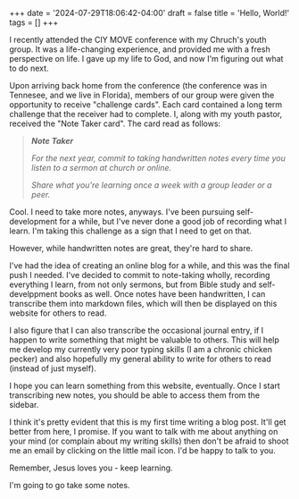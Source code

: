+++
date = '2024-07-29T18:06:42-04:00'
draft = false
title = 'Hello, World!'
tags = []
+++

I recently attended the CIY MOVE conference with my Chruch's youth
group. It was a life-changing experience, and provided me with a
fresh perspective on life. I gave up my life to God, and now I'm
figuring out what to do next.

Upon arriving back home from the conference (the conference was in
Tennesee, and we live in Florida), members of our group were given the
opportunity to receive "challenge cards". Each card contained a long
term challenge that the receiver had to complete. I, along with my
youth pastor, received the "Note Taker card". The card read as
follows:

> ***Note Taker***
>
> *For the next year, commit to taking handwritten notes every time you*
> *listen to a sermon at church or online.*
>
> *Share what you're learning once a week with a group leader or a*
> *peer.*

Cool. I need to take more notes, anyways. I've been pursuing
self-development for a while, but I've never done a good job of recording
what I learn. I'm taking this challenge as a sign that I need to get on
that.

However, while handwritten notes are great, they're hard to share.

I've had the idea of creating an online blog for a while, and this was
the final push I needed. I've decided to commit to note-taking wholly,
recording everything I learn, from not only sermons, but from Bible
study and self-develppment books as well. Once notes have been
handwritten, I can transcribe them into markdown files, which will
then be displayed on this website for others to read.

I also figure that I can also transcribe the occasional journal entry,
if I happen to write something that might be valuable to others. This
will help me develop my currently very poor typing skills (I am a chronic
chicken pecker) and also hopefully my general ability to write for others
to read (instead of just myself).

I hope you can learn something from this website, eventually. Once I
start transcribing new notes, you should be able to access them from the
sidebar.

I think it's pretty evident that this is my first time writing a blog
post. It'll get better from here, I promise. If you want to talk with me
about anything on your mind (or complain about my writing skills) then
don't be afraid to shoot me an email by clicking on the little mail icon.
I'd be happy to talk to you.

Remember, Jesus loves you - keep learning.

I'm going to go take some notes.
